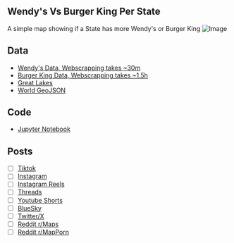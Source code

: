 ## Wendy's Vs Burger King Per State
A simple map showing if a State has more Wendy's or Burger King
![Image](https://drive.google.com/uc?export=view&id=)

## Data
* [Wendy's Data, Webscrapping takes ~30m](../../restaurants/Wendys_Per_State/)
* [Burger King Data, Webscrapping takes ~1.5h](../../restaurants/Burger_Kings_Per_State/)
* [Great Lakes](https://usicecenter.gov/Products/GreatLakesData)
* [World GeoJSON](https://public.opendatasoft.com/explore/dataset/world-administrative-boundaries/export/?flg=en-us)

## Code
* [Jupyter Notebook](FormatData.ipynb)

## Posts
- [ ] [Tiktok]()
- [ ] [Instagram]()
- [ ] [Instagram Reels]()
- [ ] [Threads]()
- [ ] [Youtube Shorts]()
- [ ] [BlueSky]()
- [ ] [Twitter/X]()
- [ ] [Reddit r/Maps]()
- [ ] [Reddit r/MapPorn]()
